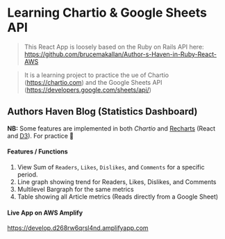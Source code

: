 # Learning Chartio & Google Sheets API

> This React App is loosely based on the Ruby on Rails API here: https://github.com/brucemakallan/Author-s-Haven-in-Ruby-React-AWS

> It is a learning project to practice the ue of Chartio (https://chartio.com) and the Google Sheets API (https://developers.google.com/sheets/api/)


## Authors Haven Blog (Statistics Dashboard)

**NB:** Some features are implemented in both *Chartio* and [Recharts](http://recharts.org/en-US) (React and [D3](https://d3js.org/)). For practice 🙂

#### Features / Functions
1. View Sum of `Readers`, `Likes`, `Dislikes`, and `Comments` for a specific period.
2. Line graph showing trend for Readers, Likes, Dislikes, and Comments
3. Multilevel Bargraph for the same metrics
4. Table showing all Article metrics (Reads directly from a Google Sheet)

#### Live App on AWS Amplify
https://develop.d268rw6qrsl4nd.amplifyapp.com
